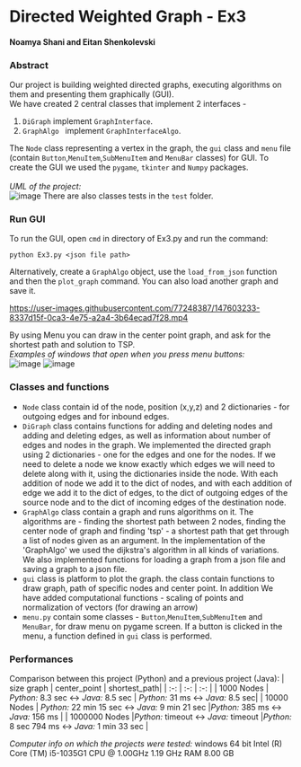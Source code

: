 # Directed Weighted Graph - Ex3
#### Noamya Shani and Eitan Shenkolevski

### Abstract
Our project is building weighted directed graphs, executing algorithms on them and presenting them graphically (GUI).<br>
We have created 2 central classes that implement 2 interfaces - 
1. `DiGraph` implement `GraphInterface`.
2. `GraphAlgo ` implement `GraphInterfaceAlgo`.<br>

The `Node` class representing a vertex in the graph, the `gui` class and `menu` file (contain `Button`,`MenuItem`,`SubMenuItem` and `MenuBar` classes) for GUI.
To create the GUI we used the `pygame`, `tkinter` and `Numpy` packages.<br><br>
*UML of the project:*<br>
![image](https://user-images.githubusercontent.com/77248387/147591151-5ce94660-1131-4fac-8523-c5367bf5eda1.png)
There are also classes tests in the `test` folder.

### Run GUI




To run the GUI, open `cmd` in directory of Ex3.py and run the command:<br>
```
python Ex3.py <json file path>
```

Alternatively, create a `GraphAlgo` object, use the `load_from_json` function and then the `plot_graph` command. You can also load another graph and save it.

https://user-images.githubusercontent.com/77248387/147603233-8337d15f-0ca3-4e75-a2a4-3b64ecad7f28.mp4

By using Menu you can draw in the center point graph, and ask for the shortest path and solution to TSP.<br>
*Examples of windows that open when you press menu buttons:*<br>
![image](https://user-images.githubusercontent.com/77248387/147590823-77195a7e-e320-4bde-9cfe-8d42fce641e3.png)
![image](https://user-images.githubusercontent.com/77248387/147590795-8a5fe3ae-256f-4b61-aa6a-9c6329f386bc.png)

### Classes and functions
* `Node` class contain id of the node, position (x,y,z) and 2 dictionaries - for outgoing edges and for inbound edges.
* `DiGraph` class contains functions for adding and deleting nodes and adding and deleting edges,
as well as information about number of edges and nodes in the graph.
We implemented the directed graph using 2 dictionaries - one for the edges and one for the nodes.
If we need to delete a node we know exactly which edges we will need to delete along with it, using the dictionaries inside the node. With each addition of node we add it to the dict of nodes, and with each addition of edge we add it to the dict of edges,
to the dict of outgoing edges of the source node and to the dict of incoming edges of the destination node.<br>
* `GraphAlgo` class contain a graph and runs algorithms on it. The algorithms are - finding the shortest path between 2 nodes, finding the center node of graph and 
finding 'tsp' - a shortest path that get through a list of nodes given as an argument. In the implementation of the 'GraphAlgo' we used the dijkstra's algorithm in all kinds of variations.
We also implemented functions for loading a graph from a json file and saving a graph to a json file.
* `gui` class is platform to plot the graph. the class contain functions to draw graph, path of specific nodes and center point. In addition We have added computational functions - scaling of points and normalization of vectors (for drawing an arrow)
* `menu.py` contain some classes - `Button`,`MenuItem`,`SubMenuItem` and `MenuBar`, for draw menu on pygame screen. If a button is clicked in the menu, a function defined in `gui` class is performed.

### Performances
Comparison between this project (Python) and a previous project (Java):
| size graph | center_point | shortest_path|
| :-: | :-: | :-: |
| 1000 Nodes | *Python:* 8.3 sec  <-> *Java:* 8.5 sec | *Python:* 31 ms  <-> *Java:* 8.5 sec|
| 10000 Nodes | *Python:* 22 min 15 sec  <-> *Java:* 9 min 21 sec |*Python:* 385 ms  <-> *Java:* 156 ms |
| 1000000 Nodes |*Python:* timeout  <-> *Java:* timeout |*Python:* 8 sec 794 ms <-> *Java:* 1 min 33 sec |
<br>

*Computer info on which the projects were tested:*
windows 64 bit
Intel (R) Core (TM) i5-1035G1 CPU @
1.00GHz 1.19 GHz
RAM 8.00 GB

